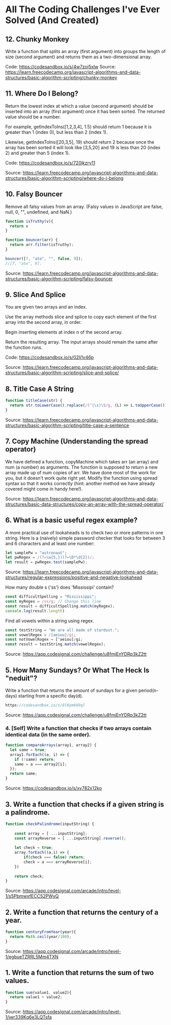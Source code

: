 
# All The Coding Challenges I've Ever Solved (And Created)

## 12. Chunky Monkey

Write a function that splits an array (first argument) into groups the length of size (second argument) and returns them as a two-dimensional array.

Code: https://codesandbox.io/s/4w7zoj5xlw
Source: https://learn.freecodecamp.org/javascript-algorithms-and-data-structures/basic-algorithm-scripting/chunky-monkey

## 11. Where Do I Belong?

Return the lowest index at which a value (second argument) should be inserted into an array (first argument) once it has been sorted. The returned value should be a number.

For example, getIndexToIns([1,2,3,4], 1.5) should return 1 because it is greater than 1 (index 0), but less than 2 (index 1).

Likewise, getIndexToIns([20,3,5], 19) should return 2 because once the array has been sorted it will look like [3,5,20] and 19 is less than 20 (index 2) and greater than 5 (index 1).

Code: https://codesandbox.io/s/720jkzry11

Source: https://learn.freecodecamp.org/javascript-algorithms-and-data-structures/basic-algorithm-scripting/where-do-i-belong

## 10. Falsy Bouncer

Remove all falsy values from an array.
(Falsy values in JavaScript are false, null, 0, "", undefined, and NaN.)

```javascript
function isTruthy(v){
  return v
}

function bouncer(arr) {
  return arr.filter(isTruthy);
}

bouncer([7, "ate", "", false, 9]);
//[7, "ate", 9].
```

Source: https://learn.freecodecamp.org/javascript-algorithms-and-data-structures/basic-algorithm-scripting/falsy-bouncer

## 9. Slice And Splice

You are given two arrays and an index.

Use the array methods slice and splice to copy each element of the first array into the second array, in order.

Begin inserting elements at index n of the second array.

Return the resulting array. The input arrays should remain the same after the function runs.

Code: https://codesandbox.io/s/02lj1v46p

Source: https://learn.freecodecamp.org/javascript-algorithms-and-data-structures/basic-algorithm-scripting/slice-and-splice/


## 8. Title Case A String

```javascript
function titleCase(str) {
  return str.toLowerCase().replace(/(^|\s)\S/g, (L) => L.toUpperCase());
}
```
Source: https://learn.freecodecamp.org/javascript-algorithms-and-data-structures/basic-algorithm-scripting/title-case-a-sentence

## 7. Copy Machine (Understanding the spread operator)

We have defined a function, copyMachine which takes arr (an array) and num (a number) as arguments. The function is supposed to return a new array made up of num copies of arr. We have done most of the work for you, but it doesn't work quite right yet. Modify the function using spread syntax so that it works correctly (hint: another method we have already covered might come in handy here!).

Source: https://learn.freecodecamp.org/javascript-algorithms-and-data-structures/basic-data-structures/copy-an-array-with-the-spread-operator/

## 6. What is a basic useful regex example?

A more practical use of lookaheads is to check two or more patterns in one string. Here is a (naively) simple password checker that looks for between 3 and 6 characters and at least one number:

```javascript
let samplePw = "astronaut";
let pwRegex = /(?=\w{5,})(?=\D*\d{2})/;
let result = pwRegex.test(samplePw);
```
Source: https://learn.freecodecamp.org/javascript-algorithms-and-data-structures/regular-expressions/positive-and-negative-lookahead

How many double s ('ss') does 'Mississipi' contain?

```javascript
const difficultSpelling = "Mississippi";
const myRegex = /ss/g; // Change this line
const result = difficultSpelling.match(myRegex);
console.log(result.length)
```

Find all vowels within a string using regex.

```javascript
const testString = "We are all made of stardust.";
const vowelRegex = /[aeiou]/gi;
const notVowelRogex = [^aeiou]/gi;
const result = testString.match(vowelRegex);
```
Source: https://app.codesignal.com/challenge/u8fmjEnYDRp3kZ2tt

## 5. How Many Sundays? Or What The Heck Is "neduit"?

Write a function that returns the amount of sundays for a given period(n-days) starting from a specific day(d).

```javascript
https://codesandbox.io/s/8l0ym669ql
```
Source: https://app.codesignal.com/challenge/u8fmjEnYDRp3kZ2tt

### 4. [Self] Write a function that checks if two arrays contain identical data (in the same order).

```javascript
function compareArrays(array1, array2) {
  let same = true;
  array1.forEach((a, i) => {
    if (!same) return;
    same = a === array2[i];
  });
  return same;
}
```
Source: https://codesandbox.io/s/xv782x12ko

## 3. Write a function that checks if a given string is a palindrome.

```javascript
function checkPalindrome(inputString) {
    
    const array = [ ...inputString];
    const arrayReverse = [ ...inputString].reverse();
    
    let check = true;
    array.forEach((a,i) => {
        if(check === false) return;
        check = a === arrayReverse[i];
    })
    
    return check;
}
```
Source: https://app.codesignal.com/arcade/intro/level-1/s5PbmwxfECC52PWyQ

## 2. Write a function that returns the century of a year.

```javascript
function centuryFromYear(year){
  return Math.ceil(year/100);
}
```

Source: https://app.codesignal.com/arcade/intro/level-1/egbueTZRRL5Mm4TXN

## 1. Write a function that returns the sum of two values.

```javascript
function sum(value1, value2){
  return value1 + value2;
}
```

Source: https://app.codesignal.com/arcade/intro/level-1/jwr339Kq6e3LQTsfa
